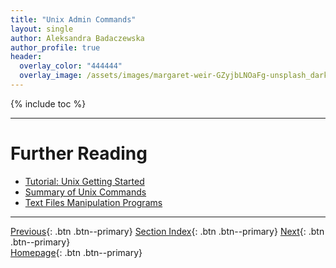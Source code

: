 ```yaml
---
title: "Unix Admin Commands"
layout: single
author: Aleksandra Badaczewska
author_profile: true
header:
  overlay_color: "444444"
  overlay_image: /assets/images/margaret-weir-GZyjbLNOaFg-unsplash_dark.jpg
---
```


{% include toc %}









___
# Further Reading
* [Tutorial: Unix Getting Started](02E-tutorial-unix-getting-started.md)
* [Summary of Unix Commands](04-unix-cheat-sheet.md)
* [Text Files Manipulation Programs](03-text-manipulation-programs.md)

___

[Previous](02C-unix-system-info-permissions.md){: .btn  .btn--primary}
[Section Index](00-IntroToCommandLine-LandingPage.md){: .btn  .btn--primary}
[Next](02E-tutorial-unix-getting-started.md){: .btn  .btn--primary}
<br>[Homepage](../index.md){: .btn  .btn--primary}
